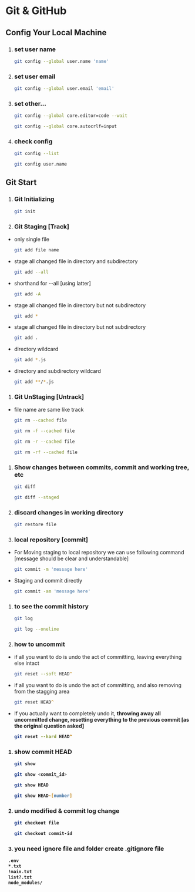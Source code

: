 # Git & GitHub

## Config Your Local Machine

1. ### set user name

   ```zsh
   git config --global user.name 'name'
   ```

1. ### set user email

   ```zsh
   git config --global user.email 'email'
   ```

1. ### set other...

   ```zsh
   git config --global core.editor=code --wait
   ```

   ```zsh
   git config --global core.autocrlf=input
   ```

1. ### check config

   ```zsh
   git config --list
   ```

   ```zsh
   git config user.name
   ```

## Git Start

1. ### Git Initializing

   ```zsh
   git init
   ```

1. ### Git Staging [Track]

- only single file

  ```zsh
  git add file name
  ```

- stage all changed file in directory and subdirectory

  ```zsh
  git add --all
  ```

- shorthand for --all [using latter]

  ```zsh
  git add -A
  ```

- stage all changed file in directory but not subdirectory

  ```zsh
  git add *
  ```

- stage all changed file in directory but not subdirectory

  ```zsh
  git add .
  ```

- directory wildcard

  ```zsh
  git add *.js
  ```

- directory and subdirectory wildcard

  ```zsh
  git add **/*.js
  ```

1. ### Git UnStaging [Untrack]

- file name are same like track

  ```zsh
  git rm --cached file
  ```

  ```zsh
  git rm -f --cached file
  ```

  ```zsh
  git rm -r --cached file
  ```

  ```zsh
  git rm -rf --cached file
  ```

1. ### Show changes between commits, commit and working tree, etc

   ```zsh
   git diff
   ```
   
   ```zsh
   git diff --staged
   ```   

1. ### discard changes in working directory

   ```zsh
   git restore file
   ```

1. ### local repository [commit]

- For Moving staging to local repository we can use following command [message should be clear and understandable]

  ```zsh
  git commit -m 'message here'
  ```

- Staging and commit directly

  ```zsh
  git commit -am 'message here'
  ```

1. ### to see the commit history

   ```zsh
   git log
   ```

   ```zsh
   git log --oneline
   ```

1. ### how to uncommit

- if all you want to do is undo the act of committing, leaving everything else intact

  ```zsh
  git reset --soft HEAD^
  ```

- if all you want to do is undo the act of committing, and also removing from the stagging area

  ```zsh
  git reset HEAD^
  ```

- If you actually want to completely undo it, <b> throwing away all uncommitted change, resetting everything to the previous commit <b> [as the original question asked]

  ```zsh
  git reset --hard HEAD^
  ```

1. ### show commit HEAD

   ```zsh
   git show
   ```

   ```zsh
   git show <commit_id>
   ```

   ```zsh
   git show HEAD
   ```

   ```zsh
   git show HEAD~[number]
   ```

1. ### undo modified & commit log change

   ```zsh
   git checkout file
   ```

   ```zsh
   git checkout commit-id
   ```

1. ### you need ignore file and folder create <b>.gitignore</b> file

```zsh
 .env
 *.txt
 !main.txt
 list?.txt
 node_modules/
```
